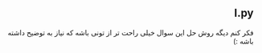 <div dir="rtl">

## I.py

فکر کنم دیگه روش حل این سوال خیلی راحت تر از تونی باشه که نیاز به توضیح داشته باشه :)

</div>